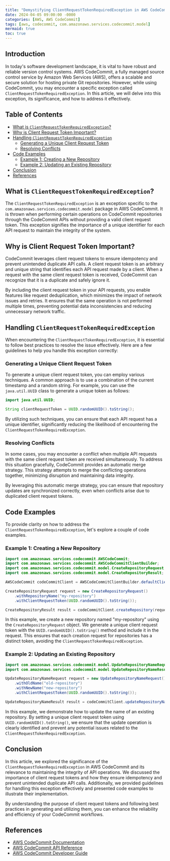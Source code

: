 ```yaml
---
title: "Demystifying ClientRequestTokenRequiredException in AWS CodeCommit"
date: 2024-04-05 09:00:00 -0000
categories: [AWS, AWS CodeCommit]
tags: [aws, codecommit, com.amazonaws.services.codecommit.model]
mermaid: true
toc: true
---
```



## Introduction
In today's software development landscape, it is vital to have robust and reliable version control systems. AWS CodeCommit, a fully managed source control service by Amazon Web Services (AWS), offers a scalable and secure solution for hosting private Git repositories. However, while using CodeCommit, you may encounter a specific exception called `ClientRequestTokenRequiredException`. In this article, we will delve into this exception, its significance, and how to address it effectively.

## Table of Contents
- [What is `ClientRequestTokenRequiredException`?](#what-is-clientrequesttokenrequiredexception)
- [Why is Client Request Token Important?](#why-is-client-request-token-important)
- [Handling `ClientRequestTokenRequiredException`](#handling-clientrequesttokenrequiredexception)
    - [Generating a Unique Client Request Token](#generating-a-unique-client-request-token)
    - [Resolving Conflicts](#resolving-conflicts)
- [Code Examples](#code-examples)
    - [Example 1: Creating a New Repository](#example-1-creating-a-new-repository)
    - [Example 2: Updating an Existing Repository](#example-2-updating-an-existing-repository)
- [Conclusion](#conclusion)
- [References](#references)

## What is `ClientRequestTokenRequiredException`?
The `ClientRequestTokenRequiredException` is an exception specific to the `com.amazonaws.services.codecommit.model` package in AWS CodeCommit. It is thrown when performing certain operations on CodeCommit repositories through the CodeCommit APIs without providing a valid client request token. This exception signifies the importance of a unique identifier for each API request to maintain the integrity of the system.

## Why is Client Request Token Important?
CodeCommit leverages client request tokens to ensure idempotency and prevent unintended duplicate API calls. A client request token is an arbitrary and unique string that identifies each API request made by a client. When a request with the same client request token is received, CodeCommit can recognize that it is a duplicate and safely ignore it.

By including the client request token in your API requests, you enable features like request deduplication, which minimizes the impact of network issues and retries. It ensures that the same operation is not performed multiple times, preventing potential data inconsistencies and reducing unnecessary network traffic.

## Handling `ClientRequestTokenRequiredException`
When encountering the `ClientRequestTokenRequiredException`, it is essential to follow best practices to resolve the issue effectively. Here are a few guidelines to help you handle this exception correctly:

### Generating a Unique Client Request Token
To generate a unique client request token, you can employ various techniques. A common approach is to use a combination of the current timestamp and a random string. For example, you can use the `java.util.UUID` class to generate a unique token as follows:

```java
import java.util.UUID;

String clientRequestToken = UUID.randomUUID().toString();
```

By utilizing such techniques, you can ensure that each API request has a unique identifier, significantly reducing the likelihood of encountering the `ClientRequestTokenRequiredException`.

### Resolving Conflicts
In some cases, you may encounter a conflict when multiple API requests with the same client request token are received simultaneously. To address this situation gracefully, CodeCommit provides an automatic merge strategy. This strategy attempts to merge the conflicting operations together, minimizing disruption and maintaining data integrity.

By leveraging this automatic merge strategy, you can ensure that repository updates are synchronized correctly, even when conflicts arise due to duplicated client request tokens.

## Code Examples
To provide clarity on how to address the `ClientRequestTokenRequiredException`, let's explore a couple of code examples.

### Example 1: Creating a New Repository
```java
import com.amazonaws.services.codecommit.AWSCodeCommit;
import com.amazonaws.services.codecommit.AWSCodeCommitClientBuilder;
import com.amazonaws.services.codecommit.model.CreateRepositoryRequest;
import com.amazonaws.services.codecommit.model.CreateRepositoryResult;

AWSCodeCommit codeCommitClient = AWSCodeCommitClientBuilder.defaultClient();

CreateRepositoryRequest request = new CreateRepositoryRequest()
    .withRepositoryName("my-repository")
    .withClientRequestToken(UUID.randomUUID().toString());

CreateRepositoryResult result = codeCommitClient.createRepository(request);
```

In this example, we create a new repository named "my-repository" using the `CreateRepositoryRequest` object. We generate a unique client request token with the `UUID.randomUUID().toString()` method and include it in the request. This ensures that each creation request for repositories has a distinct token, avoiding the `ClientRequestTokenRequiredException`.

### Example 2: Updating an Existing Repository
```java
import com.amazonaws.services.codecommit.model.UpdateRepositoryNameRequest;
import com.amazonaws.services.codecommit.model.UpdateRepositoryNameResult;

UpdateRepositoryNameRequest request = new UpdateRepositoryNameRequest()
    .withOldName("old-repository")
    .withNewName("new-repository")
    .withClientRequestToken(UUID.randomUUID().toString());

UpdateRepositoryNameResult result = codeCommitClient.updateRepositoryName(request);
```

In this example, we demonstrate how to update the name of an existing repository. By setting a unique client request token using `UUID.randomUUID().toString()`, we ensure that the update operation is clearly identified and prevent any potential issues related to the `ClientRequestTokenRequiredException`.

## Conclusion
In this article, we explored the significance of the `ClientRequestTokenRequiredException` in AWS CodeCommit and its relevance to maintaining the integrity of API operations. We discussed the importance of client request tokens and how they ensure idempotency and prevent unintended duplicate API calls. Additionally, we provided guidelines for handling this exception effectively and presented code examples to illustrate their implementation.

By understanding the purpose of client request tokens and following best practices in generating and utilizing them, you can enhance the reliability and efficiency of your CodeCommit workflows.

## References
- [AWS CodeCommit Documentation](https://docs.aws.amazon.com/codecommit/)
- [AWS CodeCommit API Reference](https://docs.aws.amazon.com/codecommit/latest/APIReference/)
- [AWS CodeCommit Developer Guide](https://docs.aws.amazon.com/codecommit/latest/userguide/)
